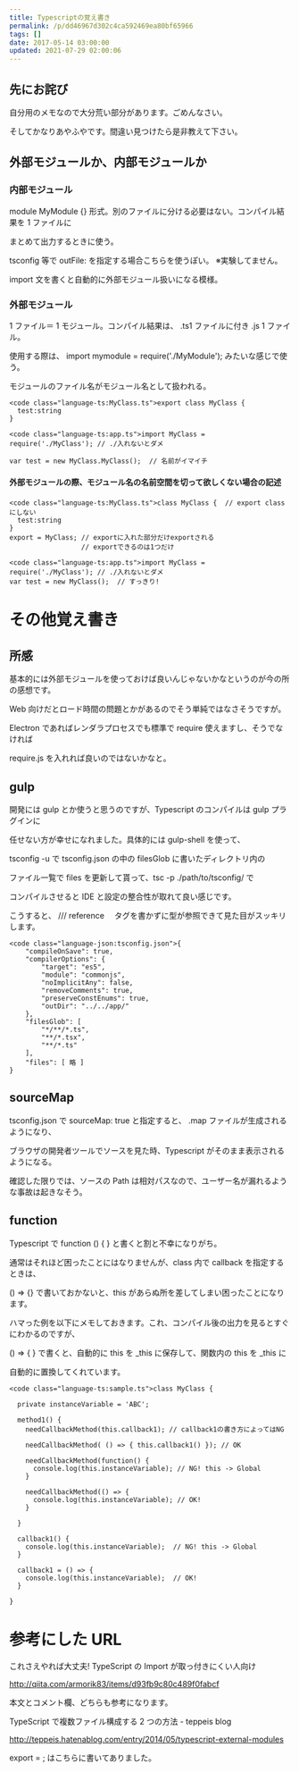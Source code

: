 ```yaml
---
title: Typescriptの覚え書き
permalink: /p/dd46967d302c4ca592469ea80bf65966
tags: []
date: 2017-05-14 03:00:00
updated: 2021-07-29 02:00:06
---
```


## 先にお詫び

自分用のメモなので大分荒い部分があります。ごめんなさい。

そしてかなりあやふやです。間違い見つけたら是非教えて下さい。

## 外部モジュールか、内部モジュールか

### 内部モジュール

module MyModule {} 形式。別のファイルに分ける必要はない。コンパイル結果を 1 ファイルに

まとめて出力するときに使う。

tsconfig 等で outFile: を指定する場合こちらを使うぽい。 ※実験してません。

import 文を書くと自動的に外部モジュール扱いになる模様。

### 外部モジュール

1 ファイル＝ 1 モジュール。コンパイル結果は、 .ts1 ファイルに付き .js 1 ファイル。

使用する際は、 import mymodule = require('./MyModule'); みたいな感じで使う。

モジュールのファイル名がモジュール名として扱われる。

```
<code class="language-ts:MyClass.ts">export class MyClass {
  test:string
}
```

```
<code class="language-ts:app.ts">import MyClass = require('./MyClass'); // ./入れないとダメ

var test = new MyClass.MyClass();  // 名前がイマイチ
```

#### 外部モジュールの際、モジュール名の名前空間を切って欲しくない場合の記述

```
<code class="language-ts:MyClass.ts">class MyClass {  // export class　にしない
  test:string
}
export = MyClass; // exportに入れた部分だけexportされる
                  // exportできるのは1つだけ
```

```
<code class="language-ts:app.ts">import MyClass = require('./MyClass'); // ./入れないとダメ
var test = new MyClass();  // すっきり!
```

# その他覚え書き

## 所感

基本的には外部モジュールを使っておけば良いんじゃないかなというのが今の所の感想です。

Web 向けだとロード時間の問題とかがあるのでそう単純ではなさそうですが。

Electron であればレンダラプロセスでも標準で require 使えますし、そうでなければ

require.js を入れれば良いのではないかなと。

## gulp

開発には gulp とか使うと思うのですが、Typescript のコンパイルは gulp プラグインに

任せない方が幸せになれました。具体的には gulp-shell を使って、

tsconfig -u で tsconfig.json の中の filesGlob に書いたディレクトリ内の

ファイル一覧で files を更新して貰って、tsc -p ./path/to/tsconfig/ で

コンパイルさせると IDE と設定の整合性が取れて良い感じです。

こうすると、 /// reference 　タグを書かずに型が参照できて見た目がスッキリします。

```
<code class="language-json:tsconfig.json">{
    "compileOnSave": true,
    "compilerOptions": {
        "target": "es5",
        "module": "commonjs",
        "noImplicitAny": false,
        "removeComments": true,
        "preserveConstEnums": true,
        "outDir": "../../app/"
    },
    "filesGlob": [
        "*/**/*.ts",
        "**/*.tsx",
        "**/*.ts"
    ],
    "files": [ 略 ]
}
```

## sourceMap

tsconfig.json で sourceMap: true と指定すると、 .map ファイルが生成されるようになり、

ブラウザの開発者ツールでソースを見た時、Typescript がそのまま表示されるようになる。

確認した限りでは、ソースの Path は相対パスなので、ユーザー名が漏れるような事故は起きなそう。

## function

Typescript で function () { } と書くと割と不幸になりがち。

通常はそれほど困ったことにはなりませんが、class 内で callback を指定するときは、

() => {} で書いておかないと、this があらぬ所を差してしまい困ったことになります。

ハマった例を以下にメモしておきます。これ、コンパイル後の出力を見るとすぐにわかるのですが、

() => { } で書くと、自動的に this を \_this に保存して、関数内の this を \_this に

自動的に置換してくれています。

```
<code class="language-ts:sample.ts">class MyClass {

  private instanceVariable = 'ABC';

  method1() {
    needCallbackMethod(this.callback1); // callback1の書き方によってはNG

    needCallbackMethod( () => { this.callback1() }); // OK

    needCallbackMethod(function() {
      console.log(this.instanceVariable); // NG! this -> Global
    }

    needCallbackMethod(() => {
      console.log(this.instanceVariable); // OK!
    }

  }

  callback1() {
    console.log(this.instanceVariable);  // NG! this -> Global
  }

  callback1 = () => {
    console.log(this.instanceVariable);  // OK!
  }

}
```

# 参考にした URL

これさえやれば大丈夫! TypeScript の Import が取っ付きにくい人向け

<a href="http://qiita.com/armorik83/items/d93fb9c80c489f0fabcf"><http://qiita.com/armorik83/items/d93fb9c80c489f0fabcf>

本文とコメント欄、どちらも参考になります。

TypeScript で複数ファイル構成する 2 つの方法 - teppeis blog

<a href="http://teppeis.hatenablog.com/entry/2014/05/typescript-external-modules"><http://teppeis.hatenablog.com/entry/2014/05/typescript-external-modules>

export = ; はこちらに書いてありました。
